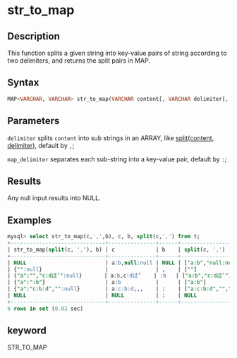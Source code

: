 # str_to_map

## Description

This function splits a given string into key-value pairs of string according to two delimiters, and returns the split pairs in MAP.

## Syntax

```SQL
MAP<VARCHAR, VARCHAR> str_to_map(VARCHAR content[, VARCHAR delimiter[, VARCHAR map_delimiter]])
```

## Parameters
`delimiter` splits `content` into sub strings in an ARRAY, like [split(content, delimiter)](split.md), default by `,`;

`map_delimiter` separates each sub-string into a key-value pair, default by `:`;

## Results
Any null input results into NULL.

## Examples

```SQL
mysql> select str_to_map(c,',',b), c, b, split(c,',') from t;
+------------------------------+---------------+------+----------------------+
| str_to_map(split(c, ','), b) | c             | b    | split(c, ',')        |
+------------------------------+---------------+------+----------------------+
| NULL                         | a:b,null:null | NULL | ["a:b","null:null"]  |
| {"":null}                    |               | ,    | [""]                 |
| {"a":"","c:d过’":null}       | a:b,c:d过’    | :b   | ["a:b","c:d过’"]     |
| {"a":":b"}                   | a:b           |      | ["a:b"]              |
| {"a":"c:b:d","":null}        | a:c:b:d,,,    | :    | ["a:c:b:d","","",""] |
| NULL                         | NULL          | :    | NULL                 |
+------------------------------+---------------+------+----------------------+
6 rows in set (0.02 sec)
```

## keyword

STR_TO_MAP
